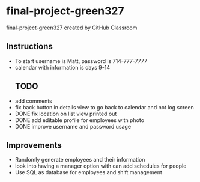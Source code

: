# final-project-green327
final-project-green327 created by GitHub Classroom

<h2>Instructions</h2>
<ul>
<li>To start username is Matt, password is 714-777-7777</li>
<li>calendar with information is days 9-14</li>
</ul>
<ul>
<h2>TODO</h2>
<li>add comments</li>
<li>fix back button in details view to go back to calendar and not log screen</li>
<li>DONE fix location on list view printed out </li>
<li>DONE add editable profile for employees with photo</li>
<li>DONE improve username and password usage </li>
</ul>
<h2>Improvements</h2>
<ul>
 <li>Randomly generate employees and their information</li>
<li>look into having a manager option with can add schedules for people</li>
<li>Use SQL as database for employees and shift management</li>
</ul>

